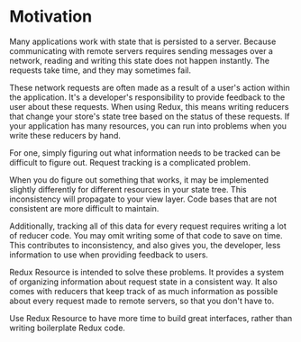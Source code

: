 # Motivation

Many applications work with state that is persisted to a server. Because
communicating with remote servers requires sending messages over a network,
reading and writing this state does not happen instantly. The requests take
time, and they may sometimes fail.

These network requests are often made as a result of a user's action within the
application. It's a developer's responsibility to provide feedback to the user
about these requests. When using Redux, this means writing reducers that change
your store's state tree based on the status of these requests. If your
application has many resources, you can run into problems when you write these
reducers by hand.

For one, simply figuring out what information needs to be tracked can be
difficult to figure out. Request tracking is a complicated problem.

When you do figure out something that works, it may be implemented slightly
differently for different resources in your state tree. This inconsistency will
propagate to your view layer. Code bases that are not consistent are more
difficult to maintain.

Additionally, tracking all of this data for every request requires writing a lot
of reducer code. You may omit writing some of that code to save on time. This
contributes to inconsistency, and also gives you, the developer, less
information to use when providing feedback to users.

Redux Resource is intended to solve these problems. It provides a system of
organizing information about request state in a consistent way. It also comes
with reducers that keep track of as much information as possible about every
request made to remote servers, so that you don't have to.

Use Redux Resource to have more time to build great interfaces, rather than
writing boilerplate Redux code.
